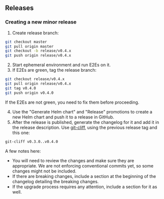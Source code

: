 ## Releases

### Creating a new minor release

1. Create release branch:

```bash
git checkout master
git pull origin master
git checkout -b release/v0.4.x
git push origin release/v0.4.x
```

2. Start ephemeral environment and run E2Es on it.
3. If E2Es are green, tag the release branch:

```bash
git checkout release/v0.4.x
git pull origin release/v0.4.x
git tag v0.4.0
git push origin v0.4.0
```

If the E2Es are not green, you need to fix them before proceeding.

4. Use the "Generate Helm chart" and "Release" promotions to create a new Helm chart and push it to a release in GitHub.
5. After the release is published, generate the changelog for it and add it in the release description. Use [git-cliff](https://github.com/orhun/git-cliff), using the previous release tag and this one:

```bash
git-cliff v0.3.0..v0.4.0
```

A few notes here:
- You will need to review the changes and make sure they are appropriate. We are not enforcing conventional commits yet, so some changes might not be included.
- If there are breaking changes, include a section at the beginning of the changelog detailing the breaking changes.
- If the upgrade process requires any attention, include a section for it as well.
